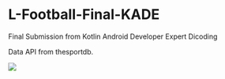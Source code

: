 # L-Football-Final-KADE
Final Submission from Kotlin Android Developer Expert Dicoding

Data API from thesportdb.

![](https://user-images.githubusercontent.com/43008134/80782499-a5bee200-8ba0-11ea-8e2a-fa8cf01d1570.png)
